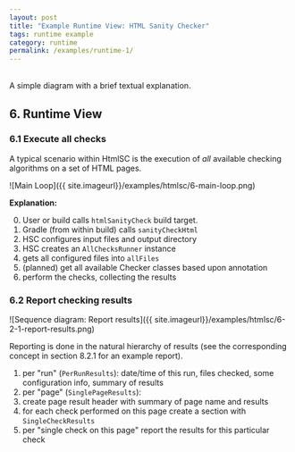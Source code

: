 ```yaml
---
layout: post
title: "Example Runtime View: HTML Sanity Checker"
tags: runtime example 
category: runtime
permalink: /examples/runtime-1/
---
```



<div class="arc42-example">
<br>
A simple diagram with a brief textual explanation.
</div>

## 6. Runtime View 

### 6.1 Execute all checks
A typical scenario within HtmlSC is the execution of _all_ available checking algorithms on a set of HTML pages.

![Main Loop]({{ site.imageurl}}/examples/htmlsc/6-main-loop.png)

**Explanation:**

0. User or build calls `htmlSanityCheck` build target.
1. Gradle (from within build) calls `sanityCheckHtml`
2. HSC configures input files and output directory
2. HSC creates an `AllChecksRunner` instance
3. gets all configured files into `allFiles`
4. (planned) get all available Checker classes based upon annotation
5. perform the checks, collecting the results


### 6.2 Report checking results

![Sequence diagram: Report results]({{ site.imageurl}}/examples/htmlsc/6-2-1-report-results.png)

Reporting is done in the natural hierarchy of results (see the corresponding concept in section 8.2.1 for an example report).

1. per "run" (`PerRunResults`): date/time of this run, files checked, some configuration info, summary of results
2. per "page" (`SinglePageResults`):
  1. create page result header with summary of page name and results
  2. for each check performed on this page create a section with `SingleCheckResults`
  3. per "single check on this page" report the results for this particular check
